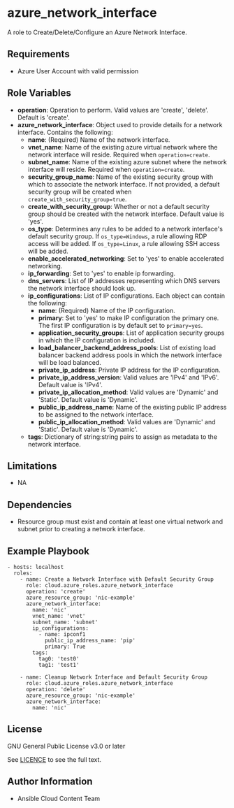 azure_network_interface
==================

A role to Create/Delete/Configure an Azure Network Interface.

Requirements
------------

* Azure User Account with valid permission

Role Variables
--------------

* **operation**: Operation to perform. Valid values are 'create', 'delete'. Default is 'create'.
* **azure_network_interface**: Object used to provide details for a network interface. Contains the following:
  - **name**: (Required) Name of the network interface.
  - **vnet_name**: Name of the existing azure virtual network where the network interface will reside. Required when `operation=create`.
  - **subnet_name**: Name of the existing azure subnet where the network interface will reside. Required when `operation=create`.
  - **security_group_name**: Name of the existing security group with which to associate the network interface. If not provided, a default security group will be created when `create_with_security_group=true`.
  - **create_with_security_group**: Whether or not a default security group should be created with the network interface. Default value is 'yes'.
  - **os_type**: Determines any rules to be added to a network interface's default security group. If `os_type=Windows`, a rule allowing RDP access will be added. If `os_type=Linux`, a rule allowing SSH access will be added.
  - **enable_accelerated_networking**: Set to 'yes' to enable accelerated networking.
  - **ip_forwarding**: Set to 'yes' to enable ip forwarding.
  - **dns_servers**: List of IP addresses representing which DNS servers the network interface should look up.
  - **ip_configurations**: List of IP configurations. Each object can contain the following:
    - **name**: (Required) Name of the IP configuration.
    - **primary**: Set to 'yes' to make IP configuration the primary one. The first IP configuration is by default set to `primary=yes`.
    - **application_security_groups**: List of application security groups in which the IP configuration is included.
    - **load_balancer_backend_address_pools**: List of existing load balancer backend address pools in which the network interface will be load balanced.
    - **private_ip_address**: Private IP address for the IP configuration.
    - **private_ip_address_version**: Valid values are 'IPv4' and 'IPv6'. Default value is 'IPv4'.
    - **private_ip_allocation_method**: Valid values are 'Dynamic' and 'Static'. Default value is 'Dynamic'.
    - **public_ip_address_name**: Name of the existing public IP address to be assigned to the network interface.
    - **public_ip_allocation_method**: Valid values are 'Dynamic' and 'Static'. Default value is 'Dynamic'.
  - **tags**: Dictionary of string:string pairs to assign as metadata to the network interface.

Limitations
------------

- NA

Dependencies
------------

- Resource group must exist and contain at least one virtual network and subnet prior to creating a network interface.

Example Playbook
----------------

    - hosts: localhost
      roles:
        - name: Create a Network Interface with Default Security Group
          role: cloud.azure_roles.azure_network_interface
          operation: 'create'
          azure_resource_group: 'nic-example'
          azure_network_interface:
            name: 'nic'
            vnet_name: 'vnet'
            subnet_name: 'subnet'
            ip_configurations:
              - name: ipconf1
                public_ip_address_name: 'pip'
                primary: True
            tags:
              tag0: 'test0'
              tag1: 'test1'

        - name: Cleanup Network Interface and Default Security Group
          role: cloud.azure_roles.azure_network_interface
          operation: 'delete'
          azure_resource_group: 'nic-example'
          azure_network_interface:
            name: 'nic'

License
-------

GNU General Public License v3.0 or later

See [LICENCE](https://github.com/ansible-collections/cloud.azure_roles/blob/main/LICENSE) to see the full text.

Author Information
------------------

- Ansible Cloud Content Team